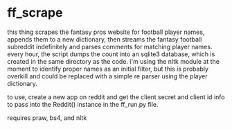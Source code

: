 # ff_scrape
this thing scrapes the fantasy pros website for football player names, appends them to a new dictionary, then streams the fantasy football subreddit indefinitely and parses comments for matching player names. every hour, the script dumps the count into an sqlite3 database, which is created in the same directory as the code. i'm using the nltk module at the moment to identify proper names as an initial filter, but this is probably overkill and could be replaced with a simple re parser using the player dictionary.

to use, create a new app on reddit and get the client secret and client id info to pass into the Reddit() instance in the ff_run.py file.

requires praw, bs4, and nltk
